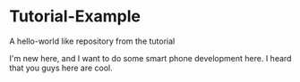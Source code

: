 # Tutorial-Example
 A hello-world like repository from the tutorial

I'm new here, and I want to do some smart phone development here.
I heard that you guys here are cool.
